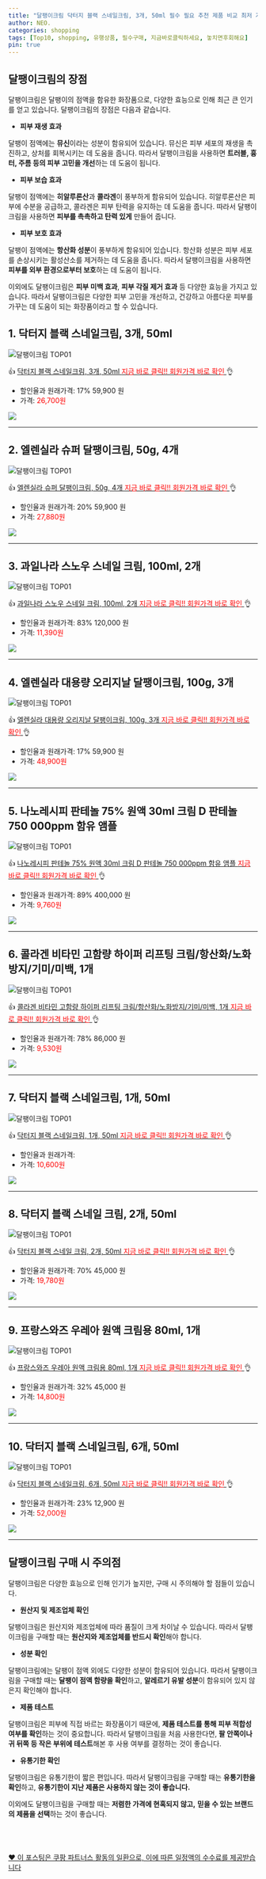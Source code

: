 ```yaml
---
title: "달팽이크림 닥터지 블랙 스네일크림, 3개, 50ml 필수 필요 추천 제품 비교 최저 가격 비교 장점 구매 후기 구매평"
author: NEO.
categories: shopping
tags: [Top10, shopping, 유행상품, 필수구매, 지금바로클릭하세요, 놓치면후회해요]
pin: true
---
```

## 달팽이크림의 장점

달팽이크림은 달팽이의 점액을 함유한 화장품으로, 다양한 효능으로 인해 최근 큰 인기를 얻고 있습니다. 달팽이크림의 장점은 다음과 같습니다.

* **피부 재생 효과**

달팽이 점액에는 **뮤신**이라는 성분이 함유되어 있습니다. 뮤신은 피부 세포의 재생을 촉진하고, 상처를 회복시키는 데 도움을 줍니다. 따라서 달팽이크림을 사용하면 **트러블, 흉터, 주름 등의 피부 고민을 개선**하는 데 도움이 됩니다.

* **피부 보습 효과**

달팽이 점액에는 **히알루론산**과 **콜라겐**이 풍부하게 함유되어 있습니다. 히알루론산은 피부에 수분을 공급하고, 콜라겐은 피부 탄력을 유지하는 데 도움을 줍니다. 따라서 달팽이크림을 사용하면 **피부를 촉촉하고 탄력 있게** 만들어 줍니다.

* **피부 보호 효과**

달팽이 점액에는 **항산화 성분**이 풍부하게 함유되어 있습니다. 항산화 성분은 피부 세포를 손상시키는 활성산소를 제거하는 데 도움을 줍니다. 따라서 달팽이크림을 사용하면 **피부를 외부 환경으로부터 보호**하는 데 도움이 됩니다.

이외에도 달팽이크림은 **피부 미백 효과**, **피부 각질 제거 효과** 등 다양한 효능을 가지고 있습니다. 따라서 달팽이크림은 다양한 피부 고민을 개선하고, 건강하고 아름다운 피부를 가꾸는 데 도움이 되는 화장품이라고 할 수 있습니다.

   

## 1. 닥터지 블랙 스네일크림, 3개, 50ml

![달팽이크림 TOP01](https://thumbnail9.coupangcdn.com/thumbnails/remote/490x490ex/image/retail/images/40fc048a-78fe-4d61-85b1-cc48d878ba0f6545159969151950245.png)


👍 [닥터지 블랙 스네일크림, 3개, 50ml <font color=red> 지금 바로 클릭!! 회원가격 바로 확인 </font> ](https://link.coupang.com/re/AFFSDP?lptag=AF3617701&subid=GithubCoopas&pageKey=7112172506&traceid=V0-153&itemId=19503737130&vendorItemId=86285370362) 👌 


- 할인율과 원래가격: 17%  59,900   원
- 가격: <span style='color:red'>26,700원</span>

[![](/discount_price.png)](https://link.coupang.com/re/AFFSDP?lptag=AF3617701&subid=GithubCoopas&pageKey=7112172506&traceid=V0-153&itemId=19503737130&vendorItemId=86285370362)

---


   

## 2. 엘렌실라 슈퍼 달팽이크림, 50g, 4개

![달팽이크림 TOP01](https://thumbnail7.coupangcdn.com/thumbnails/remote/490x490ex/image/retail/images/2282920314830458-a86fb808-4447-462e-af8b-659c3b7eaef0.jpg)


👍 [엘렌실라 슈퍼 달팽이크림, 50g, 4개 <font color=red> 지금 바로 클릭!! 회원가격 바로 확인 </font> ](https://link.coupang.com/re/AFFSDP?lptag=AF3617701&subid=GithubCoopas&pageKey=7180962146&traceid=V0-153&itemId=19168021700&vendorItemId=73417615546) 👌 


- 할인율과 원래가격: 20%  59,900   원
- 가격: <span style='color:red'>27,880원</span>

[![](/discount_price.png)](https://link.coupang.com/re/AFFSDP?lptag=AF3617701&subid=GithubCoopas&pageKey=7180962146&traceid=V0-153&itemId=19168021700&vendorItemId=73417615546)

---


   

## 3. 과일나라 스노우 스네일 크림, 100ml, 2개

![달팽이크림 TOP01](https://thumbnail10.coupangcdn.com/thumbnails/remote/490x490ex/image/retail/images/2020/04/01/11/3/fb059e70-26d0-476f-8099-d0786a8cbd8c.jpg)


👍 [과일나라 스노우 스네일 크림, 100ml, 2개 <font color=red> 지금 바로 클릭!! 회원가격 바로 확인 </font> ](https://link.coupang.com/re/AFFSDP?lptag=AF3617701&subid=GithubCoopas&pageKey=1414995014&traceid=V0-153&itemId=2451717266&vendorItemId=70445358528) 👌 


- 할인율과 원래가격: 83%  120,000   원
- 가격: <span style='color:red'>11,390원</span>

[![](/discount_price.png)](https://link.coupang.com/re/AFFSDP?lptag=AF3617701&subid=GithubCoopas&pageKey=1414995014&traceid=V0-153&itemId=2451717266&vendorItemId=70445358528)

---


   

## 4. 엘렌실라 대용량 오리지날 달팽이크림, 100g, 3개

![달팽이크림 TOP01](https://thumbnail8.coupangcdn.com/thumbnails/remote/490x490ex/image/rs_quotation_api/t3r4khmb/6f4e845db7014601a1473d250cfbafd4.jpg)


👍 [엘렌실라 대용량 오리지날 달팽이크림, 100g, 3개 <font color=red> 지금 바로 클릭!! 회원가격 바로 확인 </font> ](https://link.coupang.com/re/AFFSDP?lptag=AF3617701&subid=GithubCoopas&pageKey=4783932014&traceid=V0-153&itemId=6121301426&vendorItemId=73417615433) 👌 


- 할인율과 원래가격: 17%  59,900   원
- 가격: <span style='color:red'>48,900원</span>

[![](/discount_price.png)](https://link.coupang.com/re/AFFSDP?lptag=AF3617701&subid=GithubCoopas&pageKey=4783932014&traceid=V0-153&itemId=6121301426&vendorItemId=73417615433)

---


   

## 5. 나노레시피 판테놀 75% 원액 30ml 크림 D 판테놀 750 000ppm 함유 앰플

![달팽이크림 TOP01](https://thumbnail8.coupangcdn.com/thumbnails/remote/490x490ex/image/vendor_inventory/afeb/e3feca115fb54aba4f07501f5e7fd354fc99d1d3b22f3f899c1417fe4032.png)


👍 [나노레시피 판테놀 75% 원액 30ml 크림 D 판테놀 750 000ppm 함유 앰플 <font color=red> 지금 바로 클릭!! 회원가격 바로 확인 </font> ](https://link.coupang.com/re/AFFSDP?lptag=AF3617701&subid=GithubCoopas&pageKey=7631886117&traceid=V0-153&itemId=20257609285&vendorItemId=81337266141) 👌 


- 할인율과 원래가격: 89%  400,000   원
- 가격: <span style='color:red'>9,760원</span>

[![](/discount_price.png)](https://link.coupang.com/re/AFFSDP?lptag=AF3617701&subid=GithubCoopas&pageKey=7631886117&traceid=V0-153&itemId=20257609285&vendorItemId=81337266141)

---


   

## 6. 콜라겐 비타민 고함량 하이퍼 리프팅 크림/항산화/노화방지/기미/미백, 1개

![달팽이크림 TOP01](https://thumbnail6.coupangcdn.com/thumbnails/remote/490x490ex/image/vendor_inventory/0a1b/2decce0cc93573774ea9e00f8956f919e26168509d390c75f5995af49b11.jpg)


👍 [콜라겐 비타민 고함량 하이퍼 리프팅 크림/항산화/노화방지/기미/미백, 1개 <font color=red> 지금 바로 클릭!! 회원가격 바로 확인 </font> ](https://link.coupang.com/re/AFFSDP?lptag=AF3617701&subid=GithubCoopas&pageKey=7719043283&traceid=V0-153&itemId=20710941523&vendorItemId=87781973225) 👌 


- 할인율과 원래가격: 78%  86,000   원
- 가격: <span style='color:red'>9,530원</span>

[![](/discount_price.png)](https://link.coupang.com/re/AFFSDP?lptag=AF3617701&subid=GithubCoopas&pageKey=7719043283&traceid=V0-153&itemId=20710941523&vendorItemId=87781973225)

---


   

## 7. 닥터지 블랙 스네일크림, 1개, 50ml

![달팽이크림 TOP01](https://thumbnail6.coupangcdn.com/thumbnails/remote/490x490ex/image/product/image/vendoritem/2018/11/21/4086452551/1fab76b6-8afb-464b-8add-1e485bbac483.jpg)


👍 [닥터지 블랙 스네일크림, 1개, 50ml <font color=red> 지금 바로 클릭!! 회원가격 바로 확인 </font> ](https://link.coupang.com/re/AFFSDP?lptag=AF3617701&subid=GithubCoopas&pageKey=7112172506&traceid=V0-153&itemId=439209653&vendorItemId=4086452551) 👌 


- 할인율과 원래가격: 
- 가격: <span style='color:red'>10,600원</span>

[![](/discount_price.png)](https://link.coupang.com/re/AFFSDP?lptag=AF3617701&subid=GithubCoopas&pageKey=7112172506&traceid=V0-153&itemId=439209653&vendorItemId=4086452551)

---


   

## 8. 닥터지 블랙 스네일 크림, 2개, 50ml

![달팽이크림 TOP01](https://thumbnail6.coupangcdn.com/thumbnails/remote/490x490ex/image/retail/images/d0314271-7150-4d5b-b831-602a9f1ae4f38963328785700177971.png)


👍 [닥터지 블랙 스네일 크림, 2개, 50ml <font color=red> 지금 바로 클릭!! 회원가격 바로 확인 </font> ](https://link.coupang.com/re/AFFSDP?lptag=AF3617701&subid=GithubCoopas&pageKey=7112172506&traceid=V0-153&itemId=17782673246&vendorItemId=86285370248) 👌 


- 할인율과 원래가격: 70%  45,000   원
- 가격: <span style='color:red'>19,780원</span>

[![](/discount_price.png)](https://link.coupang.com/re/AFFSDP?lptag=AF3617701&subid=GithubCoopas&pageKey=7112172506&traceid=V0-153&itemId=17782673246&vendorItemId=86285370248)

---


   

## 9. 프랑스와즈 우레아 원액 크림용 80ml, 1개

![달팽이크림 TOP01](https://thumbnail9.coupangcdn.com/thumbnails/remote/490x490ex/image/vendor_inventory/9a76/5690c2ab14cc49ed9df658f5d9734127bb4254e63b26cc31b833ad299bf6.jpg)


👍 [프랑스와즈 우레아 원액 크림용 80ml, 1개 <font color=red> 지금 바로 클릭!! 회원가격 바로 확인 </font> ](https://link.coupang.com/re/AFFSDP?lptag=AF3617701&subid=GithubCoopas&pageKey=331837112&traceid=V0-153&itemId=1060364172&vendorItemId=86953398804) 👌 


- 할인율과 원래가격: 32%  45,000   원
- 가격: <span style='color:red'>14,800원</span>

[![](/discount_price.png)](https://link.coupang.com/re/AFFSDP?lptag=AF3617701&subid=GithubCoopas&pageKey=331837112&traceid=V0-153&itemId=1060364172&vendorItemId=86953398804)

---


   

## 10. 닥터지 블랙 스네일크림, 6개, 50ml

![달팽이크림 TOP01](https://thumbnail9.coupangcdn.com/thumbnails/remote/490x490ex/image/retail/images/6ffeef56-340f-4da3-97d6-e0196742f24a2815399788146053892.png)


👍 [닥터지 블랙 스네일크림, 6개, 50ml <font color=red> 지금 바로 클릭!! 회원가격 바로 확인 </font> ](https://link.coupang.com/re/AFFSDP?lptag=AF3617701&subid=GithubCoopas&pageKey=7112172506&traceid=V0-153&itemId=9635719268&vendorItemId=86285370524) 👌 


- 할인율과 원래가격: 23%  12,900   원
- 가격: <span style='color:red'>52,000원</span>

[![](/discount_price.png)](https://link.coupang.com/re/AFFSDP?lptag=AF3617701&subid=GithubCoopas&pageKey=7112172506&traceid=V0-153&itemId=9635719268&vendorItemId=86285370524)

---
## 달팽이크림 구매 시 주의점

달팽이크림은 다양한 효능으로 인해 인기가 높지만, 구매 시 주의해야 할 점들이 있습니다.

* **원산지 및 제조업체 확인**

달팽이크림은 원산지와 제조업체에 따라 품질이 크게 차이날 수 있습니다. 따라서 달팽이크림을 구매할 때는 **원산지와 제조업체를 반드시 확인**해야 합니다.

* **성분 확인**

달팽이크림에는 달팽이 점액 외에도 다양한 성분이 함유되어 있습니다. 따라서 달팽이크림을 구매할 때는 **달팽이 점액 함량을 확인**하고, **알레르기 유발 성분**이 함유되어 있지 않은지 확인해야 합니다.

* **제품 테스트**

달팽이크림은 피부에 직접 바르는 화장품이기 때문에, **제품 테스트를 통해 피부 적합성 여부를 확인**하는 것이 중요합니다. 따라서 달팽이크림을 처음 사용한다면, **팔 안쪽이나 귀 뒤쪽 등 작은 부위에 테스트**해본 후 사용 여부를 결정하는 것이 좋습니다.

* **유통기한 확인**

달팽이크림은 유통기한이 짧은 편입니다. 따라서 달팽이크림을 구매할 때는 **유통기한을 확인**하고, **유통기한이 지난 제품은 사용하지 않는 것이 좋습니다.**

이외에도 달팽이크림을 구매할 때는 **저렴한 가격에 현혹되지 않고,** **믿을 수 있는 브랜드의 제품을 선택**하는 것이 좋습니다.<br><br><br><br><br> [ ❤  이 포스팅은 쿠팡 파트너스 활동의 일환으로, 이에 따른 일정액의 수수료를 제공받습니다](https://link.coupang.com/a/bcEFyh)